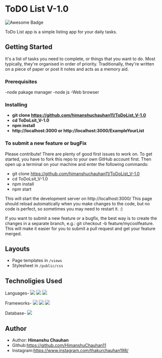 # ToDO List V-1.0

<img src="https://cdn.rawgit.com/sindresorhus/awesome/d7305f38d29fed78fa85652e3a63e154dd8e8829/media/badge.svg" alt="Awesome Badge"/>
<br>

ToDo List app is a simple listing app for your daily tasks.

## Getting Started

It's a list of tasks you need to complete, or things that you want to do. Most typically, they're organised in order of priority. Traditionally, they're written on a piece of paper or post it notes and acts as a memory aid.

### Prerequisites

-node pakage manager
-node js
-Web browser

### Installing

- **git clone https://github.com/himanshuchauhan11/ToDoList_V-1.0**
- **cd ToDoLsit_V-1.0**
- **npm install**
- **http://localhost:3000 or http://localhost:3000/ExampleYourList**

### To submit a new feature or bugFix

Please contribute! There are plenty of good first issues to work on. To get started, you have to fork this repo to your own GitHub account first. Then open up a terminal on your machine and enter the following commands:

- git clone https://github.com/himanshuchauhan11/ToDoList_V-1.0
- cd ToDoLsit_V-1.0
- npm install
- npm start

This will start the development server on http://localhost:3000/ This page should reload automatically when you make changes to the code, but no code is perfect, so sometimes you may need to restart it. :)

If you want to submit a new feature or a bugfix, the best way is to create the changes in a separate branch, e.g.: git checkout -b feature/mycoolfeature. This will make it easier for you to submit a pull request and get your feature merged.

## Layouts

- Page templates in `/views`
- Stylesheet in `/public/css`

## Technoligies Used

Languages-
<img src="https://img.shields.io/badge/HTML5-E34F26?style=for-the-badge&logo=html5&logoColor=white" />
<img src="https://img.shields.io/badge/CSS3-1572B6?style=for-the-badge&logo=css3&logoColor=white" />
<img src="https://img.shields.io/badge/JavaScript-323330?style=for-the-badge&logo=javascript&logoColor=F7DF1E" />

Frameworks-
<img src="https://img.shields.io/badge/Node.js-43853D?style=for-the-badge&logo=node.js&logoColor=white" />
<img src="https://img.shields.io/badge/npm-CB3837?style=for-the-badge&logo=npm&logoColor=white"/>
<img src="https://img.shields.io/badge/Express.js-000000?style=for-the-badge&logo=express&logoColor=white"/>

Database-
<img src="https://img.shields.io/badge/MongoDB-4EA94B?style=for-the-badge&logo=mongodb&logoColor=white" />

## Author

- Author: **Himanshu Chauhan**
- Github:https://github.com/HimanshuChauhan11
- Instagram:https://www.instagram.com/thakurchauhan198/
